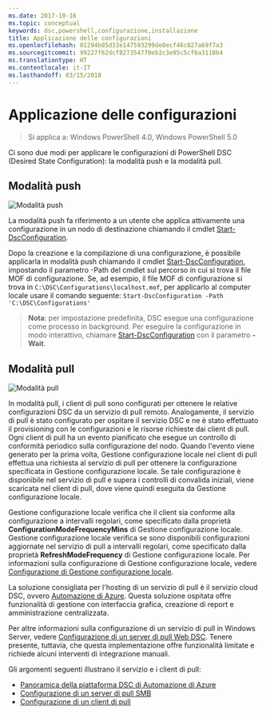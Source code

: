 ```yaml
---
ms.date: 2017-10-16
ms.topic: conceptual
keywords: dsc,powershell,configurazione,installazione
title: Applicazione delle configurazioni
ms.openlocfilehash: 01294b85d33e147593299de8ecf46c027a69f7a3
ms.sourcegitcommit: 99227f62dcf827354770eb2c3e95c5cf6a3118b4
ms.translationtype: HT
ms.contentlocale: it-IT
ms.lasthandoff: 03/15/2018
---
```

# <a name="enacting-configurations"></a>Applicazione delle configurazioni

>Si applica a: Windows PowerShell 4.0, Windows PowerShell 5.0

Ci sono due modi per applicare le configurazioni di PowerShell DSC (Desired State Configuration): la modalità push e la modalità pull.

## <a name="push-mode"></a>Modalità push

![Modalità push](images/pushModel.png "Come funziona la modalità push")

La modalità push fa riferimento a un utente che applica attivamente una configurazione in un nodo di destinazione chiamando il cmdlet [Start-DscConfiguration](https://technet.microsoft.com/library/dn521623.aspx).

Dopo la creazione e la compilazione di una configurazione, è possibile applicarla in modalità push chiamando il cmdlet [Start-DscConfiguration](https://technet.microsoft.com/library/dn521623.aspx), impostando il parametro -Path del cmdlet sul percorso in cui si trova il file MOF di configurazione.
Se, ad esempio, il file MOF di configurazione si trova in `C:\DSC\Configurations\localhost.mof`, per applicarlo al computer locale usare il comando seguente: `Start-DscConfiguration -Path 'C:\DSC\Configurations'`

> __Nota__: per impostazione predefinita, DSC esegue una configurazione come processo in background. Per eseguire la configurazione in modo interattivo, chiamare [Start-DscConfiguration](https://technet.microsoft.com/library/dn521623.aspx) con il parametro __-Wait__.

## <a name="pull-mode"></a>Modalità pull

![Modalità pull](images/pullModel.png "Come funziona la modalità pull")

In modalità pull, i client di pull sono configurati per ottenere le relative configurazioni DSC da un servizio di pull remoto.
Analogamente, il servizio di pull è stato configurato per ospitare il servizio DSC e ne è stato effettuato il provisioning con le configurazioni e le risorse richieste dai client di pull.
Ogni client di pull ha un evento pianificato che esegue un controllo di conformità periodico sulla configurazione del nodo.
Quando l'evento viene generato per la prima volta, Gestione configurazione locale nel client di pull effettua una richiesta al servizio di pull per ottenere la configurazione specificata in Gestione configurazione locale.
Se tale configurazione è disponibile nel servizio di pull e supera i controlli di convalida iniziali, viene scaricata nel client di pull, dove viene quindi eseguita da Gestione configurazione locale.

Gestione configurazione locale verifica che il client sia conforme alla configurazione a intervalli regolari, come specificato dalla proprietà **ConfigurationModeFrequencyMins** di Gestione configurazione locale.
Gestione configurazione locale verifica se sono disponibili configurazioni aggiornate nel servizio di pull a intervalli regolari, come specificato dalla proprietà **RefreshModeFrequency** di Gestione configurazione locale.
Per informazioni sulla configurazione di Gestione configurazione locale, vedere [Configurazione di Gestione configurazione locale](metaConfig.md).

La soluzione consigliata per l'hosting di un servizio di pull è il servizio cloud DSC, ovvero [Automazione di Azure](https://azure.microsoft.com/services/automation/).
Questa soluzione ospitata offre funzionalità di gestione con interfaccia grafica, creazione di report e amministrazione centralizzata.

Per altre informazioni sulla configurazione di un servizio di pull in Windows Server, vedere [Configurazione di un server di pull Web DSC](pullServer.md).
Tenere presente, tuttavia, che questa implementazione offre funzionalità limitate e richiede alcuni interventi di integrazione manuali.

Gli argomenti seguenti illustrano il servizio e i client di pull:

- [Panoramica della piattaforma DSC di Automazione di Azure](https://docs.microsoft.com/en-us/azure/automation/automation-dsc-overview)
- [Configurazione di un server di pull SMB](pullServerSMB.md)
- [Configurazione di un client di pull](pullClientConfigID.md)
